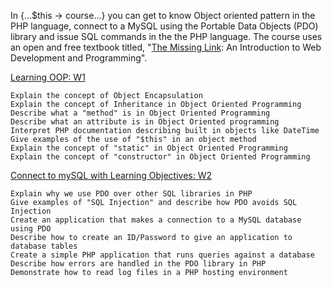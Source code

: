In {...$this -> course...} you can get to know Object oriented pattern in the PHP language, connect to a MySQL using the Portable Data Objects (PDO) library and issue SQL commands in the the PHP language. The course uses an open and free textbook titled, "[The Missing Link](
http://textbooks.opensuny.org/the-missing-link-an-introduction-to-web-development-and-programming/): An Introduction to Web Development and Programming".

[Learning OOP: W1](https://www.wa4e.com/lessons/php-objects)

    Explain the concept of Object Encapsulation
    Explain the concept of Inheritance in Object Oriented Programming
    Describe what a "method" is in Object Oriented Programming
    Describe what an attribute is in Object Oriented programming
    Interpret PHP documentation describing built in objects like DateTime
    Give examples of the use of "$this" in an object method
    Explain the concept of "static" in Object Oriented Programming
    Explain the concept of "constructor" in Object Oriented Programming




[Connect to mySQL with Learning Objectives: W2](https://www.wa4e.com/lessons/php-mysql)

    Explain why we use PDO over other SQL libraries in PHP
    Give examples of "SQL Injection" and describe how PDO avoids SQL Injection
    Create an application that makes a connection to a MySQL database using PDO
    Describe how to create an ID/Password to give an application to database tables
    Create a simple PHP application that runs queries against a database
    Describe how errors are handled in the PDO library in PHP
    Demonstrate how to read log files in a PHP hosting environment






